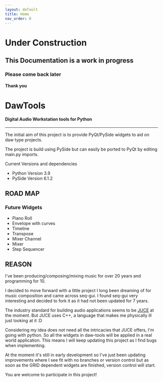 ```yaml
---
layout: default
title: Home
nav_order: 0
---
```


# Under Construction
## This Documentation is a work in progress
### Please come back later
#### Thank you 

# DawTools 
#### Digital Audio Workstation tools for Python

***


The initial aim of this project is to provide PyQt/PySide widgets to aid on daw type projects.

The project is build using PySide but can easily be ported to PyQt by editing main.py imports.


Current Versions and dependencies
* Python Version 3.9
* PySide Version 6.1.2


ROAD MAP
--------

### Future Widgets
* Piano Roll
* Envelope with curves
* Timeline
* Transpose
* Mixer Channel
* Mixer
* Step Sequencer


REASON
------
I've been producing/composing/mixing music for over 20 years and programming for 10.

I decided to move forward with a little project I long been dreaming of for music composition and came across seq-gui.
I found seq-gui very interesting and decided to fork it as it had not been updated for 7 years.

The industry standard for building audio applications seems to be [JUCE](https://juce.com/) at the moment.
But JUCE uses C++, a language that makes me physically ill just looking at it :D

Considering my idea does not need all the intricacies that JUCE offers, I'm going with python.
So all the widgets in daw-tools will be applied in a real world application.
This means I will keep updating this project as I find bugs when implementing.

At the moment it's still in early development so I've just been updating improvements where I see fit with no branches or version
control but as soon as the GRID dependent widgets are finished, version control will start.

You are welcome to participate in this project!
